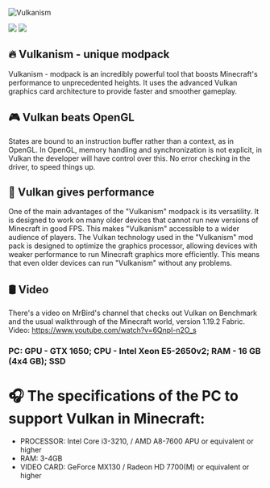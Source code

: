 ![Vulkanism](https://files.catbox.moe/7y4ew0.png)

[![](https://files.catbox.moe/giw52c.svg)](https://modrinth.com/modpack/vulkanism)
[![](https://files.catbox.moe/zqt9b6.png)](https://www.donationalerts.com/c/kapkapbno)

🔥 Vulkanism - unique modpack
-
Vulkanism - modpack is an incredibly powerful tool that boosts Minecraft's performance to unprecedented heights. It uses the advanced Vulkan graphics card architecture to provide faster and smoother gameplay.

🎮 Vulkan beats OpenGL
-
States are bound to an instruction buffer rather than a context, as in OpenGL. In OpenGL, memory handling and synchronization is not explicit, in Vulkan the developer will have control over this. No error checking in the driver, to speed things up.

🚀 Vulkan gives performance
-
One of the main advantages of the "Vulkanism" modpack is its versatility. It is designed to work on many older devices that cannot run new versions of Minecraft in good FPS. This makes "Vulkanism" accessible to a wider audience of players. The Vulkan technology used in the "Vulkanism" mod pack is designed to optimize the graphics processor, allowing devices with weaker performance to run Minecraft graphics more efficiently. This means that even older devices can run "Vulkanism" without any problems.

🛢️ Video
-
There's a video on MrBird's channel that checks out Vulkan on Benchmark and the usual walkthrough of the Minecraft world, version 1.19.2 Fabric. Video: https://www.youtube.com/watch?v=6Qnpl-n2O_s
### PC: **GPU - GTX 1650; CPU - Intel Xeon E5-2650v2; RAM -  16 GB (4x4 GB); SSD**
# 🎧 The specifications of the PC to support Vulkan in Minecraft:

- PROCESSOR: Intel Core i3-3210, / AMD A8-7600 APU or equivalent or higher
- RAM: 3-4GB
- VIDEO CARD: GeForce MX130 / Radeon HD 7700(M) or equivalent or higher
